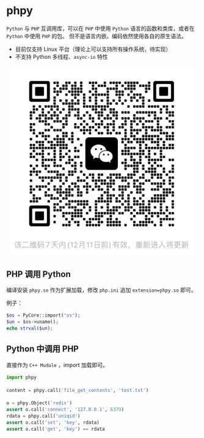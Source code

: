 phpy
====
`Python` 与 `PHP` 互调用库，可以在 `PHP` 中使用 `Python` 语言的函数和类库，或者在 `Python` 中使用 `PHP` 的包。
但不是语言内嵌。编码依然使用各自的原生语法。

- 目前仅支持 Linux 平台（理论上可以支持所有操作系统，待实现）
- 不支持 Python 多线程、`async-io` 特性

![Alt](docs/wxg.png)


PHP 调用 Python
----
编译安装 `phpy.so` 作为扩展加载，修改 `php.ini` 追加 `extension=phpy.so` 即可。

例子：
```php
$os = PyCore::import("os");
$un = $os->uname();
echo strval($un);
```

Python 中调用 PHP
----
直接作为 `C++ Mudule` ，import 加载即可。

```python
import phpy

content = phpy.call('file_get_contents', 'test.txt')

o = phpy.Object('redis')
assert o.call('connect', '127.0.0.1', 6379)
rdata = phpy.call('uniqid')
assert o.call('set', 'key', rdata)
assert o.call('get', 'key') == rdata
```
